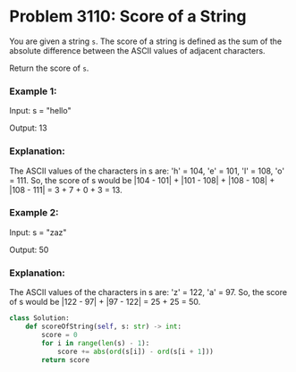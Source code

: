 # Problem 3110: Score of a String

You are given a string `s`. The score of a string is defined as the sum of the absolute difference between the ASCII values of adjacent characters.

Return the score of `s`.

### Example 1:

Input: s = "hello"<br>

Output: 13<br>

### Explanation:<br>

The ASCII values of the characters in s are: 'h' = 104, 'e' = 101, 'l' = 108, 'o' = 111. So, the score of s would be |104 - 101| + |101 - 108| + |108 - 108| + |108 - 111| = 3 + 7 + 0 + 3 = 13.<br>

### Example 2:

Input: s = "zaz"<br>

Output: 50<br>

### Explanation:

The ASCII values of the characters in s are: 'z' = 122, 'a' = 97. So, the score of s would be |122 - 97| + |97 - 122| = 25 + 25 = 50.<br>

```python
class Solution:
    def scoreOfString(self, s: str) -> int:
        score = 0
        for i in range(len(s) - 1):
            score += abs(ord(s[i]) - ord(s[i + 1]))
        return score
```
